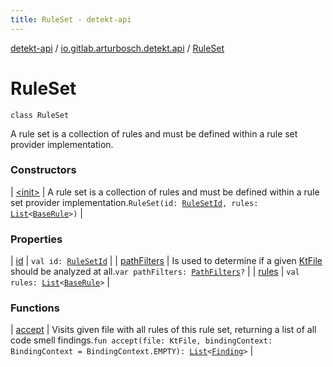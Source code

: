 ```yaml
---
title: RuleSet - detekt-api
---
```


[detekt-api](../../index.html) / [io.gitlab.arturbosch.detekt.api](../index.html) / [RuleSet](./index.html)

# RuleSet

`class RuleSet`

A rule set is a collection of rules and must be defined within a rule set provider implementation.

### Constructors

| [&lt;init&gt;](-init-.html) | A rule set is a collection of rules and must be defined within a rule set provider implementation.`RuleSet(id: `[`RuleSetId`](../-rule-set-id.html)`, rules: `[`List`](https://kotlinlang.org/api/latest/jvm/stdlib/kotlin.collections/-list/index.html)`<`[`BaseRule`](../-base-rule/index.html)`>)` |

### Properties

| [id](id.html) | `val id: `[`RuleSetId`](../-rule-set-id.html) |
| [pathFilters](path-filters.html) | Is used to determine if a given [KtFile](#) should be analyzed at all.`var pathFilters: `[`PathFilters`](../../io.gitlab.arturbosch.detekt.api.internal/-path-filters/index.html)`?` |
| [rules](rules.html) | `val rules: `[`List`](https://kotlinlang.org/api/latest/jvm/stdlib/kotlin.collections/-list/index.html)`<`[`BaseRule`](../-base-rule/index.html)`>` |

### Functions

| [accept](accept.html) | Visits given file with all rules of this rule set, returning a list of all code smell findings.`fun accept(file: KtFile, bindingContext: BindingContext = BindingContext.EMPTY): `[`List`](https://kotlinlang.org/api/latest/jvm/stdlib/kotlin.collections/-list/index.html)`<`[`Finding`](../-finding/index.html)`>` |

